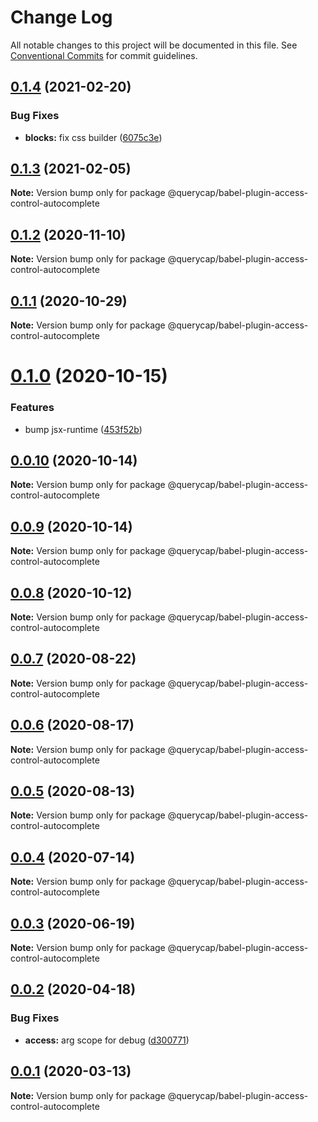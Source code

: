 # Change Log

All notable changes to this project will be documented in this file.
See [Conventional Commits](https://conventionalcommits.org) for commit guidelines.

## [0.1.4](https://github.com/querycap/webappkit/compare/@querycap/babel-plugin-access-control-autocomplete@0.1.3...@querycap/babel-plugin-access-control-autocomplete@0.1.4) (2021-02-20)

### Bug Fixes

- **blocks:** fix css builder ([6075c3e](https://github.com/querycap/webappkit/commit/6075c3e827ca1bc7ddef1728a19d11cb068685bb))

## [0.1.3](https://github.com/querycap/webappkit/compare/@querycap/babel-plugin-access-control-autocomplete@0.1.2...@querycap/babel-plugin-access-control-autocomplete@0.1.3) (2021-02-05)

**Note:** Version bump only for package @querycap/babel-plugin-access-control-autocomplete

## [0.1.2](https://github.com/querycap/webappkit/compare/@querycap/babel-plugin-access-control-autocomplete@0.1.1...@querycap/babel-plugin-access-control-autocomplete@0.1.2) (2020-11-10)

**Note:** Version bump only for package @querycap/babel-plugin-access-control-autocomplete

## [0.1.1](https://github.com/querycap/webappkit/compare/@querycap/babel-plugin-access-control-autocomplete@0.1.0...@querycap/babel-plugin-access-control-autocomplete@0.1.1) (2020-10-29)

**Note:** Version bump only for package @querycap/babel-plugin-access-control-autocomplete

# [0.1.0](https://github.com/querycap/webappkit/compare/@querycap/babel-plugin-access-control-autocomplete@0.0.10...@querycap/babel-plugin-access-control-autocomplete@0.1.0) (2020-10-15)

### Features

- bump jsx-runtime ([453f52b](https://github.com/querycap/webappkit/commit/453f52b4a7b0e0f987de76da08c9bbb4d39802f8))

## [0.0.10](https://github.com/querycap/webappkit/compare/@querycap/babel-plugin-access-control-autocomplete@0.0.9...@querycap/babel-plugin-access-control-autocomplete@0.0.10) (2020-10-14)

**Note:** Version bump only for package @querycap/babel-plugin-access-control-autocomplete

## [0.0.9](https://github.com/querycap/webappkit/compare/@querycap/babel-plugin-access-control-autocomplete@0.0.8...@querycap/babel-plugin-access-control-autocomplete@0.0.9) (2020-10-14)

**Note:** Version bump only for package @querycap/babel-plugin-access-control-autocomplete

## [0.0.8](https://github.com/querycap/webappkit/compare/@querycap/babel-plugin-access-control-autocomplete@0.0.7...@querycap/babel-plugin-access-control-autocomplete@0.0.8) (2020-10-12)

**Note:** Version bump only for package @querycap/babel-plugin-access-control-autocomplete

## [0.0.7](https://github.com/querycap/webappkit/compare/@querycap/babel-plugin-access-control-autocomplete@0.0.6...@querycap/babel-plugin-access-control-autocomplete@0.0.7) (2020-08-22)

**Note:** Version bump only for package @querycap/babel-plugin-access-control-autocomplete

## [0.0.6](https://github.com/querycap/webappkit/compare/@querycap/babel-plugin-access-control-autocomplete@0.0.5...@querycap/babel-plugin-access-control-autocomplete@0.0.6) (2020-08-17)

**Note:** Version bump only for package @querycap/babel-plugin-access-control-autocomplete

## [0.0.5](https://github.com/querycap/webappkit/compare/@querycap/babel-plugin-access-control-autocomplete@0.0.3...@querycap/babel-plugin-access-control-autocomplete@0.0.5) (2020-08-13)

**Note:** Version bump only for package @querycap/babel-plugin-access-control-autocomplete

## [0.0.4](https://github.com/querycap/webappkit/compare/@querycap/babel-plugin-access-control-autocomplete@0.0.3...@querycap/babel-plugin-access-control-autocomplete@0.0.4) (2020-07-14)

**Note:** Version bump only for package @querycap/babel-plugin-access-control-autocomplete

## [0.0.3](https://github.com/querycap/webappkit/compare/@querycap/babel-plugin-access-control-autocomplete@0.0.2...@querycap/babel-plugin-access-control-autocomplete@0.0.3) (2020-06-19)

**Note:** Version bump only for package @querycap/babel-plugin-access-control-autocomplete

## [0.0.2](https://github.com/querycap/webappkit/compare/@querycap/babel-plugin-access-control-autocomplete@0.0.1...@querycap/babel-plugin-access-control-autocomplete@0.0.2) (2020-04-18)

### Bug Fixes

- **access:** arg scope for debug ([d300771](https://github.com/querycap/webappkit/commit/d300771092b34600d01b76a11e8f07e72111bc12))

## [0.0.1](https://github.com/querycap/webappkit/compare/@querycap/babel-plugin-access-control-autocomplete@0.0.0...@querycap/babel-plugin-access-control-autocomplete@0.0.1) (2020-03-13)

**Note:** Version bump only for package @querycap/babel-plugin-access-control-autocomplete
